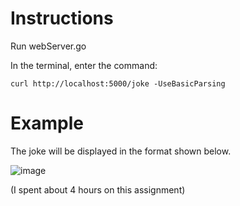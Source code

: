 # Instructions

Run webServer.go

In the terminal, enter the command: 
```
curl http://localhost:5000/joke -UseBasicParsing
```
# Example
The joke will be displayed in the format shown below.

![image](https://user-images.githubusercontent.com/24797287/204219489-39173609-26d2-4ce1-9408-d8aa36931683.png)

(I spent about 4 hours on this assignment)
